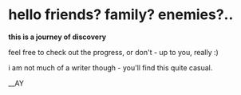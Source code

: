 # **hello friends? family? enemies?..** 


**this is a journey of discovery**


feel free to check out the progress, or don't - up to you, really :)

i am not much of a writer though - you'll find this quite casual.

__AY
